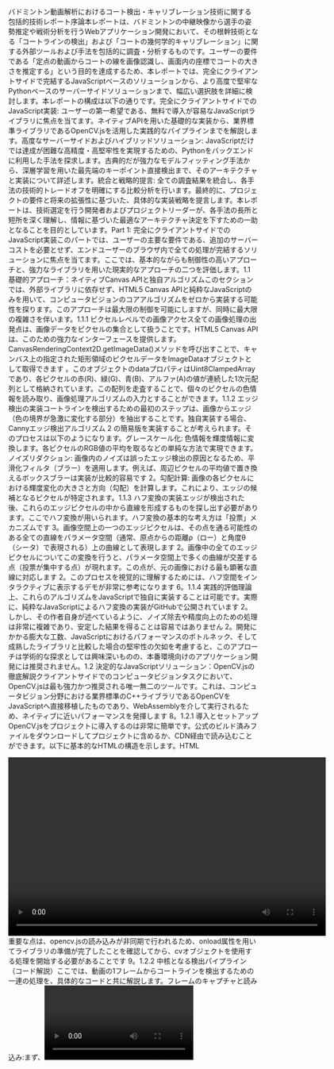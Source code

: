 バドミントン動画解析におけるコート検出・キャリブレーション技術に関する包括的技術レポート序論本レポートは、バドミントンの中継映像から選手の姿勢推定や戦術分析を行うWebアプリケーション開発において、その根幹技術となる「コートラインの検出」および「コートの幾何学的キャリブレーション」に関する外部ツールおよび手法を包括的に調査・分析するものです。ユーザーの要件である「定点の動画からコートの線を画像認識し、画面内の座標でコートの大きさを推定する」という目的を達成するため、本レポートでは、完全にクライアントサイドで完結するJavaScriptベースのソリューションから、より高度で堅牢なPythonベースのサーバーサイドソリューションまで、幅広い選択肢を詳細に検討します。本レポートの構成は以下の通りです。完全にクライアントサイドでのJavaScript実装: ユーザーの第一希望である、無料で導入が容易なJavaScriptライブラリに焦点を当てます。ネイティブAPIを用いた基礎的な実装から、業界標準ライブラリであるOpenCV.jsを活用した実践的なパイプラインまでを解説します。高度なサーバーサイドおよびハイブリッドソリューション: JavaScriptだけでは達成が困難な高精度・高堅牢性を実現するための、Pythonをバックエンドに利用した手法を探求します。古典的だが強力なモデルフィッティング手法から、深層学習を用いた最先端のキーポイント直接検出まで、そのアーキテクチャと実装について詳述します。統合と戦略的提言: 全ての調査結果を統合し、各手法の技術的トレードオフを明確にする比較分析を行います。最終的に、プロジェクトの要件と将来の拡張性に基づいた、具体的な実装戦略を提言します。本レポートは、技術選定を行う開発者およびプロジェクトリーダーが、各手法の長所と短所を深く理解し、情報に基づいた最適なアーキテクチャ決定を下すための一助となることを目的としています。Part 1: 完全にクライアントサイドでのJavaScript実装このパートでは、ユーザーの主要な要件である、追加のサーバーコストを必要とせず、エンドユーザーのブラウザ内で全ての処理が完結するソリューションに焦点を当てます。ここでは、基本的ながらも制御性の高いアプローチと、強力なライブラリを用いた現実的なアプローチの二つを評価します。1.1 基礎的アプローチ：ネイティブCanvas APIと独自アルゴリズムこのセクションでは、外部ライブラリに依存せず、HTML5 Canvas APIと純粋なJavaScriptのみを用いて、コンピュータビジョンのコアアルゴリズムをゼロから実装する可能性を探ります。このアプローチは最大限の制御を可能にしますが、同時に最大限の複雑さを伴います。1.1.1 ピクセルレベルでの画像アクセス全ての画像処理の出発点は、画像データをピクセルの集合として扱うことです。HTML5 Canvas APIは、このための強力なインターフェースを提供します。CanvasRenderingContext2D.getImageData()メソッドを呼び出すことで、キャンバス上の指定された矩形領域のピクセルデータをImageDataオブジェクトとして取得できます 。このオブジェクトのdataプロパティはUint8ClampedArrayであり、各ピクセルの赤(R)、緑(G)、青(B)、アルファ(A)の値が連続した1次元配列として格納されています。この配列を走査することで、個々のピクセルの色情報を読み取り、画像処理アルゴリズムの入力とすることができます。1.1.2 エッジ検出の実装コートラインを検出するための最初のステップは、画像からエッジ（色の境界が急激に変化する部分）を抽出することです。独自実装する場合、Cannyエッジ検出アルゴリズム 2 の簡易版を実装することが考えられます。そのプロセスは以下のようになります。グレースケール化: 色情報を輝度情報に変換します。各ピクセルのRGB値の平均を取るなどの単純な方法で実現できます。ノイズリダクション: 画像内のノイズは誤ったエッジ検出の原因となるため、平滑化フィルタ（ブラー）を適用します。例えば、周辺ピクセルの平均値で置き換えるボックスブラーは実装が比較的容易です 2。勾配計算: 画像の各ピクセルにおける輝度変化の大きさと方向（勾配）を計算します。これにより、エッジの候補となるピクセルが特定されます。1.1.3 ハフ変換の実装エッジが検出された後、これらのエッジピクセルの中から直線を形成するものを探し出す必要があります。ここでハフ変換が用いられます。ハフ変換の基本的な考え方は「投票」メカニズムです 3。画像空間上の一つのエッジピクセルは、その点を通る可能性のある全ての直線をパラメータ空間（通常、原点からの距離ρ（ロー）と角度θ（シータ）で表現される）上の曲線として表現します 2。画像中の全てのエッジピクセルについてこの変換を行うと、パラメータ空間上で多くの曲線が交差する点（投票が集中する点）が現れます。この点が、元の画像における最も顕著な直線に対応します 2。このプロセスを視覚的に理解するためには、ハフ空間をインタラクティブに表示するデモが非常に参考になります 6。1.1.4 実践的評価理論上、これらのアルゴリズムをJavaScriptで独自に実装することは可能です。実際に、純粋なJavaScriptによるハフ変換の実装がGitHubで公開されています 2。しかし、その作者自身が述べているように、ノイズ除去や精度向上のための処理は非常に複雑であり、安定した結果を得ることは容易ではありません 2。開発にかかる膨大な工数、JavaScriptにおけるパフォーマンスのボトルネック、そして成熟したライブラリと比較した場合の堅牢性の欠如を考慮すると、このアプローチは学術的な探求としては興味深いものの、本番環境向けのアプリケーション開発には推奨されません。1.2 決定的なJavaScriptソリューション：OpenCV.jsの徹底解説クライアントサイドでのコンピュータビジョンタスクにおいて、OpenCV.jsは最も強力かつ推奨される唯一無二のツールです。これは、コンピュータビジョン分野における業界標準のC++ライブラリであるOpenCVをJavaScriptへ直接移植したものであり、WebAssemblyを介して実行されるため、ネイティブに近いパフォーマンスを発揮します 8。1.2.1 導入とセットアップOpenCV.jsをプロジェクトに導入するのは非常に簡単です。公式のビルド済みファイルをダウンロードしてプロジェクトに含めるか、CDN経由で読み込むことができます。以下に基本的なHTMLの構造を示します。HTML<!DOCTYPE html>
<html>
<head>
    <title>Court Detection with OpenCV.js</title>
</head>
<body>
    <video id="videoInput" width="640" height="360" controls></video>
    <canvas id="canvasOutput"></canvas>
    <script async src="opencv.js" onload="onOpenCvReady();" type="text/javascript"></script>
    <script src="main.js" type="text/javascript"></script>
</body>
</html>
重要な点は、opencv.jsの読み込みが非同期で行われるため、onload属性を用いてライブラリの準備が完了したことを確認してから、cvオブジェクトを使用する処理を開始する必要があることです 9。1.2.2 中核となる検出パイプライン（コード解説）ここでは、動画の1フレームからコートラインを検出するための一連の処理を、具体的なコードと共に解説します。フレームのキャプチャと読み込み:まず、<video>要素から現在のフレームを取得し、<canvas>に描画します。その後、cv.imread()を使ってキャンバスのデータをOpenCV.jsが扱えるcv.Matオブジェクトに変換します 8。JavaScript// main.js
function processFrame() {
    let video = document.getElementById('videoInput');
    let src = new cv.Mat(video.height, video.width, cv.CV_8UC4);
    let cap = new cv.VideoCapture(video);

    // Read a frame from the video
    cap.read(src);

    //... processing steps will go here...

    src.delete();
    requestAnimationFrame(processFrame);
}
前処理:精度の高いエッジ検出のためには、前処理が不可欠です。画像をグレースケールに変換し、ガウシアンブラーを適用してノイズを低減します 2。JavaScriptlet gray = new cv.Mat();
cv.cvtColor(src, gray, cv.COLOR_RGBA2GRAY, 0);

let blurred = new cv.Mat();
cv.GaussianBlur(gray, blurred, new cv.Size(5, 5), 0, 0, cv.BORDER_DEFAULT);
エッジ検出:cv.Canny()を用いて、前処理された画像からエッジを抽出します。threshold1とthreshold2はヒステリシス閾値処理に使われるパラメータで、エッジの連続性を判断するために重要です 10。JavaScriptlet edges = new cv.Mat();
cv.Canny(blurred, edges, 50, 150, 3);
直線検出 (Probabilistic Hough Transform):標準ハフ変換(cv.HoughLines)が直線をρとθのパラメータで返すのに対し、確率的ハフ変換(cv.HoughLinesP)は直線の始点と終点の座標 (x1, y1, x2, y2) を直接返すため、より効率的で実用的です 13。JavaScriptlet lines = new cv.Mat();
let color = new cv.Scalar(255, 0, 0, 255);
let dst = cv.Mat.zeros(src.rows, src.cols, cv.CV_8UC3);
cv.cvtColor(edges, dst, cv.COLOR_GRAY2RGBA);

cv.HoughLinesP(edges, lines, 1, Math.PI / 180, 50, 50, 10);

// Draw lines
for (let i = 0; i < lines.rows; ++i) {
    let startPoint = new cv.Point(lines.data32S[i * 4], lines.data32S[i * 4 + 1]);
    let endPoint = new cv.Point(lines.data32S[i * 4 + 2], lines.data32S[i * 4 + 3]);
    cv.line(dst, startPoint, endPoint, color, 2);
}
cv.imshow('canvasOutput', dst);

// Clean up memory
gray.delete();
blurred.delete();
edges.delete();
lines.delete();
dst.delete();
1.2.3 パラメータ調整と最適化cv.HoughLinesP()の挙動は、そのパラメータに大きく依存します。最適な結果を得るためには、これらのパラメータを慎重に調整する必要があります 10。rho, theta: それぞれ距離と角度の解像度です。通常は1ピクセルと1度（Math.PI / 180）で十分です。threshold: 直線と見なされるために必要な最小投票数です。この値を大きくすると、より長く明確な直線のみが検出されるようになります 16。minLineLength: 検出される直線の最小長（ピクセル単位）。短いノイズのような線分を除去するのに非常に有効です。maxLineGap: 同一直線上にあると見なす点同士の最大許容ギャップ。これにより、選手などによって部分的に隠されたコートラインを一つの線として検出できる可能性が高まります。調整戦略としては、まずminLineLengthとmaxLineGapを緩めの値に設定し、thresholdを調整して主要な線が検出されるようにします。その後、不要な短い線が除去されるようにminLineLengthを徐々に上げ、途切れた線が繋がるようにmaxLineGapを調整するのが効果的です。1.2.4 直線からコーナーへ：後処理と幾何学的解析cv.HoughLinesP()の出力は、コートライン以外の多くの不要な線（選手の服のしわ、観客席の構造物など）を含むノイズの多いものです。ここからコートの四隅の座標を正確に特定するためには、後処理が不可欠です。直線のフィルタリング:検出された直線を、その向きによって「水平線」と「垂直線」に分類します。各直線の始点と終点からMath.atan2(y2 - y1, x2 - x1)を用いて角度を計算し、水平に近いか垂直に近いかで振り分けることができます 17。さらに、画像の中央付近にある線など、明らかにコートの境界線ではないものを位置情報に基づいて除去します。交点の計算:フィルタリングされた水平線と垂直線の全ての組み合わせについて、交点を計算する必要があります。この計算を自前で実装するのは、エッジケース（平行な線など）の処理が煩雑になるため推奨されません。代わりに、flatten-js 18 や 2d-geometry 19 のような堅牢な2D幾何学ライブラリを使用し、intersect()メソッドを呼び出すのが最も確実な方法です。1.2.5 クラスタリングによる安定化直線の太さや検出の微小な誤差により、ステップ1.2.4で計算された交点は、各コーナーの周辺に「点の雲」として分布します。これらの点群から、単一の安定したコーナー座標を抽出する必要があります。この問題は、本質的には「各コーナーに対応する点のグループを見つけ、その中心を求める」というクラスタリングの問題です。Python実装ではK-Meansクラスタリングがこの目的で使われています 20。JavaScript環境では、clusterfck.jsのような軽量な階層的クラスタリングライブラリが有効です 21。実装のプロセスは以下のようになります。計算された全ての交点を一つの配列に集めます。clusterfck.hcluster() を用いて、これらの点を距離に基づいてグループ化します。結果として得られるクラスタの中から、最も点の数が多い4つのクラスタを選択します。これらが4つのコーナーに対応します。各クラスタの重心（x座標とy座標の平均値）を計算します。この重心が、最終的に求めるべき安定したコートのコーナー座標となります。この一連のパイプライン（Hough変換 → フィルタリング → 交点計算 → クラスタリング）を構築することで、OpenCV.jsを基盤とした純粋なクライアントサイドの実装でも、実用的なレベルのコート検出が可能になります。Part 2: 高度なサーバーサイドおよびハイブリッドソリューションこのパートでは、クライアントサイドの実装だけでは限界がある、より高い精度と堅牢性を求めるためのPythonベースのソリューションを探求します。これは、アーキテクチャを純粋なクライアントサイドから、重い計算処理を専門のバックエンドサーバーにオフロードするクライアント・サーバーモデルへと移行することを前提とします。2.1 コンピュータビジョンタスクのためのPython-Flaskバックエンドの設計最も堅牢なコート検出手法（モデルフィッティングや深層学習）は、PyTorchやTensorFlowといった複雑なライブラリを必要とし、計算負荷が非常に高く、しばしばGPUの利用が前提となります。これらの処理をブラウザ内で実行することは現実的ではありません。したがって、Python環境と計算リソースをホストするサーバーを構築し、JavaScriptクライアントがAPIを介してこのサーバーと通信するアーキテクチャが必要となります。このための軽量なWebフレームワークとして、Flaskは非常に適しています。以下に、クライアントから送信された画像データを処理し、結果をJSONで返す基本的なFlask APIの構成例を示します 22。サーバーサイド (Python / app.py)Pythonfrom flask import Flask, request, jsonify
import cv2
import numpy as np
import base64

app = Flask(__name__)

@app.route('/process_frame', methods=)
def process_frame():
    # Receive JSON data from the client
    data = request.get_json()
    image_data = data['image'].split(',')
    
    # Decode base64 image
    nparr = np.frombuffer(base64.b64decode(image_data), np.uint8)
    img = cv2.imdecode(nparr, cv2.IMREAD_COLOR)
    
    # --- ここで高度なPythonベースのコート検出処理を実行 ---
    # 例: モデルフィッティングや深層学習モデルによるキーポイント予測
    # court_corners = perform_advanced_detection(img)
    
    # For demonstration, returning dummy coordinates
    court_corners = [{'x': 100, 'y': 100}, {'x': 500, 'y': 100}, {'x': 500, 'y': 300}, {'x': 100, 'y': 300}]
    
    return jsonify({'corners': court_corners})

if __name__ == '__main__':
    app.run(debug=True)
クライアントサイド (JavaScript / main.js)JavaScriptasync function sendFrameForProcessing(canvas) {
    const imageBase64 = canvas.toDataURL('image/jpeg');

    try {
        const response = await fetch('http://127.0.0.1:5000/process_frame', {
            method: 'POST',
            headers: {
                'Content-Type': 'application/json',
            },
            body: JSON.stringify({ image: imageBase64 }),
        });

        if (!response.ok) {
            throw new Error(`HTTP error! status: ${response.status}`);
        }

        const result = await response.json();
        console.log('Detected corners:', result.corners);
        // Use the returned coordinates to draw on the canvas
        drawCourt(result.corners);

    } catch (error) {
        console.error("Error processing frame:", error);
    }
}
このアーキテクチャにより、ブラウザはUIとユーザーインタラクションに専念し、計算集約的なタスクはパワフルなサーバーに委任することができます。2.2 モデルフィッティングの堅牢性：ホモグラフィと透視投影補正選手の移動軌跡やショットの速度といった意味のある分析を行うには、ピクセル単位の座標ではなく、メートルなどの実世界における単位での測定が必要です。カメラの視点による透視投影の歪みは、ピクセル座標での直接的な距離計算を無意味にします。この問題を解決するのがホモグラフィ変換です。ホモグラフィとは、ある平面から別の平面への射影変換を記述する3×3の行列です。この行列を用いることで、歪んだカメラビュー上の座標を、標準的なトップダウン（真上から見下ろした）のコートの座標に変換できます。ホモグラフィ行列を計算するには、変換元画像（カメラ映像）と変換先画像（理想的なコートのモデル図）の間で、最低4つの対応する点（例えばコートの四隅）が必要です 25。この分野で高く評価されている学術的なアプローチの一つに、Farinらの研究があります 26。この手法は、実際のスポーツ映像におけるノイズやオクルージョン（選手による隠れ）に対して非常に堅牢に設計されており、そのPython実装も公開されています 29。アルゴリズムの核心は以下の通りです。直線候補の検出: ハフ変換を用いて、画像から多数の直線候補を抽出します。組み合わせ探索: 検出された直線候補の組み合わせと、理想的なコートモデルの線の組み合わせを系統的に照合します。ホモグラフィの計算: 4本の線（水平2本、垂直2本）の有効な組み合わせごとに、画像とモデルの両方で4つの交点を計算します。これらの対応点を用いて、cv2.findHomography()を呼び出し、候補となるホモグラフィ行列を算出します。評価と選択（最も重要なステップ）: 算出した候補ホモグラフィ行列を使い、理想的なコートモデル全体を画像上に逆投影します。そして、逆投影されたモデルの線が、最初に検出されたエッジピクセルとどれだけ重なるかをスコアリングします。最もスコアが高かったホモグラフィが、最終的な解として選択されます 28。この「逆投影とスコアリング」という検証ステップこそが、この手法の堅牢性の源泉です。最終的に得られたホモグラフィ行列の逆行列を選手のピクセル座標に乗算することで、選手のコート上での正規化された「真の」位置を特定でき、正確な距離や速度の計算が可能になります 31。2.3 最先端技術：深層学習による直接的なキーポイント検出Cannyエッジ検出 → ハフ変換 → フィルタリング → 交点計算という伝統的なパイプラインは、各ステップが独立しており、手動でのパラメータ調整に大きく依存します。そのため、照明の変化や影、選手のオクルージョンなど、予期せぬ入力に対して脆弱です 12。例えば、初期のエッジ検出が不十分だと、その後の処理が全て失敗に終わります 33。この「パイプラインの脆弱性」を解決するのが、深層学習を用いたエンドツーエンドのアプローチです。深層学習モデルは、直線を検出するという中間ステップを経由せず、画像から直接コートのキーポイント（四隅やラインの交点など）の(x, y)座標を予測するように学習します。これにより、照明、コートの色、オクルージョンといった様々な変動に対して本質的に堅牢なモデルを構築できます 34。このアプローチを実装した多くのオープンソースプロジェクトが、テニスやバドミントンを対象としてGitHub上で公開されています。キーポイントR-CNN / ヒートマップベースの手法: 多くのプロジェクトでは、ResNetのようなCNNバックボーンを用いて、キーポイントごとにヒートマップを生成します。各ヒートマップの最も輝度が高い点が、対応するキーポイントの位置を示します。これは非常に高精度な手法です 33。YOLOベースの手法: 物体検出モデルであるYOLOを応用し、バウンディングボックスの代わりにコートのキーポイント自体を「物体」として直接検出するアプローチもあります 36。これらのアプローチの最大の利点の一つは、学習済みモデルが利用可能である点です。abdullahtarek/tennis_analysis 39 や arthur900530/Automated-Hit-frame-Detection-for-Badminton-Match-Analysis 40 といったリポジトリでは、学習済みの重みファイル（.pth形式）が提供されており、これらを利用することで、膨大なデータと計算リソースを要するモデルの学習プロセスを省略できる可能性があります。ただし、この最先端のアプローチには相応の複雑さが伴います。PyTorchやTensorFlow、CUDAといった複雑なPython環境のセットアップ、実用的な速度で推論を実行するための専用GPUの必要性、そして問題が発生した際にデバッグが困難なモデルの「ブラックボックス」性などが、導入の際の課題となります。Part 3: 統合と戦略的提言これまでの分析を統合し、各手法の比較と、プロジェクトの目標達成に向けた具体的な戦略を提言します。3.1 手法の比較分析以下の表は、本レポートで検討した各手法の主要なトレードオフをまとめたものです。これは、技術選定における意思決定を支援するための中心的なツールとなります。各手法は、実装の容易さ、パフォーマンス、精度、そしてコストという複数の軸で評価されており、プロジェクトの優先順位に応じて最適な選択肢を見極めることができます。手法言語/環境実装の容易さパフォーマンス（速度）精度と堅牢性依存関係とコストネイティブCanvas APIJavaScript（クライアント）非常に高い（概念的）悪い非常に低いなし（無料）OpenCV.js（ハフ変換）JavaScript（クライアント）中程度良い中程度opencv.js（無料）Python + モデルフィッティングPython（サーバー） + JS（クライアント）高い中程度（サーバーサイド）高いPython環境, OpenCV（無料）Python + DLキーポイントPython（サーバー） + JS（クライアント）非常に高い遅い（サーバー、GPU推奨）非常に高いPython環境, PyTorch/TF, GPU（潜在的に高コスト）3.2 推奨される実装パス上記の比較分析に基づき、2つの明確で実行可能な実装計画を提案します。パスA（推奨される出発点）：純粋なJavaScript/OpenCV.jsアプローチこのパスは、ユーザーの初期要件である無料でJavaScriptベースのソリューションを直接満たす、最適な出発点です。エンドツーエンドのパイプライン:動画フレームをCanvasに描画OpenCV.jsで処理 (imread → cvtColor → Canny → HoughLinesP)検出された直線を角度と位置でフィルタリング幾何学ライブラリ (flatten-jsなど) で線の交点を計算クラスタリングライブラリ (clusterfck.jsなど) で交点群をクラスタ化4つの主要クラスタの重心を計算し、最終的な4つのコーナー座標を取得利点: バックエンドが不要で自己完結しているため、開発のイテレーションが速く、コストもかかりません。多くのユースケースにおいて「十分に良い」結果を提供し、迅速なプロトタイピングを可能にします。パスB（高精度アップグレード）：ハイブリッドPython/深層学習アプローチこのパスは、パスAの精度では不十分であり、後続の分析（例：高精度な選手トラッキング）のために最高の堅牢性が求められる場合に選択します。アーキテクチャ:JavaScriptフロントエンドが、fetch APIを用いてカメラフレームをFlaskバックエンドに送信Flaskバックエンドがリクエストを受信Pythonコードが、学習済みのキーポイント検出モデル（.pthファイルなど）をロードし、受け取った画像に対して推論を実行検出された4つのコーナー座標をJSON形式でフロントエンドに返却利点: 照明の変化、選手のオクルージョン、コートの色の違いなどに対して非常に堅牢な、最先端の精度を実現します。一度このアーキテクチャを構築すれば、コート検出だけでなく、サーバーサイドで他の高度な分析（例：ショット種別の分類）を追加することも容易になります。3.3 専門家による結論と将来の考慮事項本プロジェクトにおける技術選定の核心は、クライアントサイドソリューションのシンプルさと、サーバーサイドソリューションのパワーとの間のトレードオフを理解することにあります。最終的な提言として、まずはパスAのOpenCV.jsアプローチから着手することを強く推奨します。これにより、迅速に機能を実装し、プロジェクトの基本的な要件を満たすことができます。その過程で、特定の照明条件下やカメラアングルで精度が不足するなどの課題が明らかになった場合、その時点でパスBへのアップグレードを検討するのが最も効率的かつ現実的な開発戦略です。パスAで構築したフロントエンドのロジックの多くは、パスBでも再利用可能です。また、本番レベルのシステムを構築する際には、以下の追加的な課題も考慮に入れる必要があります。多様なコートへの対応: バドミントンコートは緑だけでなく青いものもあります。特定の色に依存しない、より汎用的な検出ロジックが求められます 35。劣悪な環境への耐性: 強い影や逆光は、エッジベースの手法にとって大きな課題となります 32。カメラの動き: 本レポートで議論した手法は、カメラが固定されていることを前提としています。カメラがパン、チルト、ズームする場合、フレームごとにキャリブレーションを再計算する必要があり、選択した手法の処理速度が極めて重要になります 27。これらの点を踏まえ、まずはOpenCV.jsによる堅実な基盤を構築し、プロジェクトの要求が高度化するのに応じて、明確に文書化されたアップグレードパス（パスB）へと移行する、という段階的なアプローチが本プロジェクトの成功への最も確実な道筋であると結論付けます。
